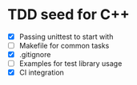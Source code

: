 # TDD seed for C++

- [x] Passing unittest to start with
- [ ] Makefile for common tasks
- [x] .gitignore
- [ ] Examples for test library usage
- [x] CI integration
